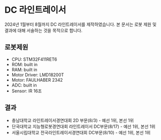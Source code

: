 # DC 라인트레이서

2024년 1월부터 8월까지 DC 라인트레이서를 제작하였습니다. 본 문서는 로봇 제원 및 결과에 대해 서술하는 것을 목적으로 합니다.

## 로봇제원

- CPU: STM32F411RET6
- ROM: built in
- RAM: built in
- Motor Driver: LMD18200T
- Motor: FAULHABER 2342
- ADC: built in
- Sensor: IR 16조

## 결과

- 충남대학교 라인트레이서경연대회 2D 부문(8/3) - 예선 1위, 본선 1위
- 단국대학교 지능형로봇경연대회 라인트레이서 DC부문(8/17) - 예선 1위, 본선 1위
- 서울시립대학교 전국라인트레이서경연대회 DC부문(8/10) - 예선 1위, 본선 1위
